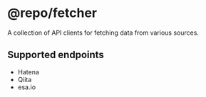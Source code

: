 # @repo/fetcher

A collection of API clients for fetching data from various sources.

## Supported endpoints

- Hatena
- Qiita
- esa.io
